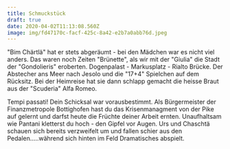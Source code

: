 ```yaml
---
title: Schmuckstück
draft: true
date: 2020-04-02T11:13:08.560Z
image: img/fd47170c-facf-425c-8a42-e2b7a0abb76d.jpeg
---
```

"Bim Chärtlä" hat er stets abgeräumt - bei den Mädchen war es nicht viel anders. Das waren noch Zeiten "Brünette", als wir mit der "Giulia" die Stadt der "Gondolieris" eroberten. Dogenpalast - Markusplatz - Rialto Brücke. Der Abstecher ans Meer nach Jesolo und die "17+4" Spielchen auf dem Rücksitz. Bei der Heimreise hat sie dann schlapp gemacht die heisse Braut aus der "Scuderia" Alfa Romeo.

Tempi passati! Dein Schicksal war vorausbestimmt. Als Bürgermeister der Finanzmetropole Bottighofen hast du das Krisenmanagment von der Pike auf gelernt und darfst heute die Früchte deiner Arbeit ernten. Unaufhaltsam wie Pantani kletterst du hoch - den Gipfel vor Augen. Urs und Chaschtä schauen sich bereits verzweifelt um und fallen schier aus den Pedalen.....während sich hinten im Feld Dramatisches abspielt.